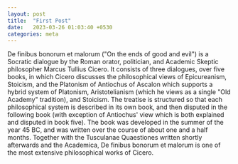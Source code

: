 ```yaml
---
layout: post
title:  "First Post"
date:   2023-03-26 01:03:40 +0530
categories: meta
---
```


De finibus bonorum et malorum ("On the ends of good and evil") is a Socratic dialogue by the Roman orator, politician, and Academic Skeptic philosopher Marcus Tullius Cicero. It consists of three dialogues, over five books, in which Cicero discusses the philosophical views of Epicureanism, Stoicism, and the Platonism of Antiochus of Ascalon which supports a hybrid system of Platonism, Aristotelianism (which he views as a single "Old Academy" tradition), and Stoicism. The treatise is structured so that each philosophical system is described in its own book, and then disputed in the following book (with exception of Antiochus' view which is both explained and disputed in book five). The book was developed in the summer of the year 45 BC, and was written over the course of about one and a half months. Together with the Tusculanae Quaestiones written shortly afterwards and the Academica, De finibus bonorum et malorum is one of the most extensive philosophical works of Cicero.